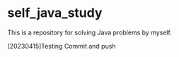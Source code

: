 # self_java_study
This is a repository for solving Java problems by myself.

[20230415]Testing Commit and push